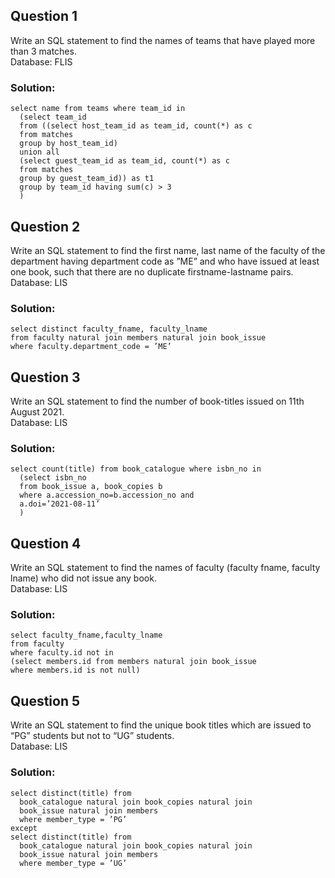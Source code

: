 ## Question 1
Write an SQL statement to find the names of teams that have played more than 3
matches.</br>
Database: FLIS

### Solution:
```
select name from teams where team_id in
  (select team_id
  from ((select host_team_id as team_id, count(*) as c
  from matches
  group by host_team_id)
  union all
  (select guest_team_id as team_id, count(*) as c
  from matches
  group by guest_team_id)) as t1
  group by team_id having sum(c) > 3
  )
```

## Question 2
Write an SQL statement to find the first name, last name of the faculty of the department
having department code as ”ME” and who have issued at least one book, such that there
are no duplicate firstname-lastname pairs.</br>
Database: LIS

### Solution:
```
select distinct faculty_fname, faculty_lname
from faculty natural join members natural join book_issue
where faculty.department_code = ’ME’
```
## Question 3
Write an SQL statement to find the number of book-titles issued on 11th August 2021.</br>
Database: LIS

### Solution:
```
select count(title) from book_catalogue where isbn_no in
  (select isbn_no
  from book_issue a, book_copies b
  where a.accession_no=b.accession_no and
  a.doi=’2021-08-11’
  )
```
## Question 4
Write an SQL statement to find the names of faculty (faculty fname, faculty lname) who
did not issue any book.</br>
Database: LIS

### Solution:
```
select faculty_fname,faculty_lname
from faculty
where faculty.id not in
(select members.id from members natural join book_issue
where members.id is not null)
```
## Question 5
Write an SQL statement to find the unique book titles which are issued to “PG” students
but not to “UG” students.</br>
Database: LIS

### Solution:
```
select distinct(title) from
  book_catalogue natural join book_copies natural join
  book_issue natural join members
  where member_type = ’PG’
except
select distinct(title) from
  book_catalogue natural join book_copies natural join
  book_issue natural join members
  where member_type = ’UG’
```
